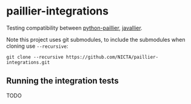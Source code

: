# paillier-integrations

Testing compatibility between [python-paillier](https://github.com/NICTA/python-paillier),
[javallier](https://github.com/NICTA/javallier).


Note this project uses git submodules, to include the submodules when cloning
use `--recursive`:

```
git clone --recursive https://github.com/NICTA/paillier-integrations.git
```


## Running the integration tests

TODO
